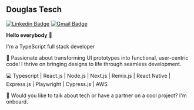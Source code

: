 ## Douglas Tesch

[![Linkedin Badge](https://img.shields.io/badge/-DouglasTesch-blue?style=flat-square&logo=Linkedin&logoColor=white&link=https://www.linkedin.com/in/douglas-tesch-00b7a518b/)](https://www.linkedin.com/in/douglas-tesch-00b7a518b/) 
[![Gmail Badge](https://img.shields.io/badge/-douglas.tesch9@gmail.com-c14438?style=flat-square&logo=Gmail&logoColor=white&link=mailto:douglas.tesch9@gmail.com)](mailto:douglas.tesch9@gmail.com)

**Hello everybody** 👋

I'm a TypeScript full stack developer

:rocket: Passionate about transforming UI prototypes into functional, user-centric code! I thrive on bringing designs to life through seamless development. 

:computer: Typescript | React.js | Node.js | Next.js | Remix.js | React Native | Express.js | Playwright | Cypress.js | AWS

:pushpin: Would you like to talk about tech or have a partner on a cool project? I'm onboard.

<!--
**Dtesch9/Dtesch9** is a ✨ _special_ ✨ repository because its `README.md` (this file) appears on your GitHub profile.

